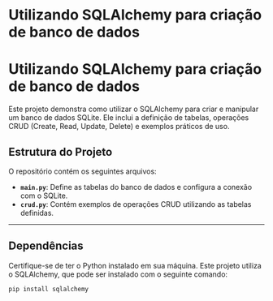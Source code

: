 # Utilizando SQLAlchemy para criação de banco de dados

# Utilizando SQLAlchemy para criação de banco de dados

Este projeto demonstra como utilizar o SQLAlchemy para criar e manipular um banco de dados SQLite. Ele inclui a definição de tabelas, operações CRUD (Create, Read, Update, Delete) e exemplos práticos de uso.

## Estrutura do Projeto

O repositório contém os seguintes arquivos:

- **`main.py`**: Define as tabelas do banco de dados e configura a conexão com o SQLite.
- **`crud.py`**: Contém exemplos de operações CRUD utilizando as tabelas definidas.

---

## Dependências

Certifique-se de ter o Python instalado em sua máquina. Este projeto utiliza o SQLAlchemy, que pode ser instalado com o seguinte comando:

```bash
pip install sqlalchemy